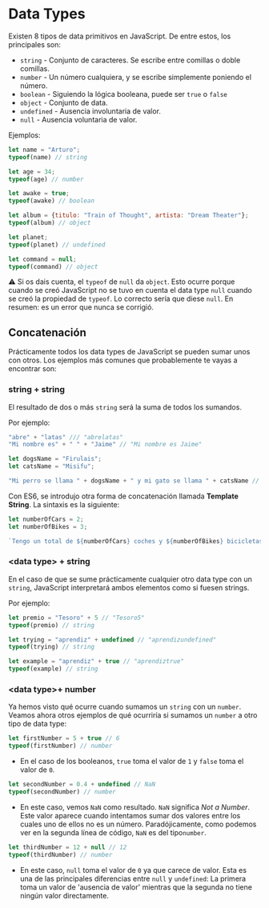 # Data Types

Existen 8 tipos de data primitivos en JavaScript. De entre estos, los principales son: 
- ```string``` - Conjunto de caracteres. Se escribe entre comillas o doble comillas.
- ```number``` - Un número cualquiera, y se escribe simplemente poniendo el número.
- ```boolean``` - Siguiendo la lógica booleana, puede ser ```true``` o ```false```
- ```object``` - Conjunto de data.
- ```undefined``` - Ausencia involuntaria de valor.
- ```null``` - Ausencia voluntaria de valor.

Ejemplos:
```javascript
let name = "Arturo";
typeof(name) // string

let age = 34;
typeof(age) // number

let awake = true;
typeof(awake) // boolean

let album = {titulo: "Train of Thought", artista: "Dream Theater"};
typeof(album) // object

let planet;
typeof(planet) // undefined

let command = null;
typeof(command) // object
```
:warning: Si os dais cuenta, el ```typeof``` de ```null``` da ```object```. Esto ocurre porque cuando se creó JavaScript no se tuvo en cuenta el data type ```null``` cuando se creó la propiedad de ```typeof```. Lo correcto sería que diese ```null```. En resumen: es un error que nunca se corrigió.

## Concatenación

Prácticamente todos los data types de JavaScript se pueden sumar unos con otros. Los ejemplos más comunes que probablemente te vayas a encontrar son:

### string + string

El resultado de dos o más ```string``` será la suma de todos los sumandos.

Por ejemplo:

```javascript
"abre" + "latas" /// "abrelatas"
"Mi nombre es" + " " + "Jaime" // "Mi nombre es Jaime"

let dogsName = "Firulais";
let catsName = "Misifu";

"Mi perro se llama " + dogsName + " y mi gato se llama " + catsName // "Mi perro se llama Firulais y mi gato se llama Misifu"
```

Con ES6, se introdujo otra forma de concatenación llamada **Template String**. La sintaxis es la siguiente:

```javascript
let numberOfCars = 2;
let numberOfBikes = 3;

`Tengo un total de ${numberOfCars} coches y ${numberOfBikes} bicicletas` // "Tengo un total de 2 coches y 3 bicicletas"
```

### <data <data type>type> + string

En el caso de que se sume prácticamente cualquier otro data type con un ```string```, JavaScript interpretará ambos elementos como si fuesen strings.

Por ejemplo:

```javascript
let premio = "Tesoro" + 5 // "Tesoro5"
typeof(premio) // string

let trying = "aprendiz" + undefined // "aprendizundefined"
typeof(trying) // string

let example = "aprendiz" + true // "aprendiztrue"
typeof(example) // string
```

### <data <data type>type>+ number

Ya hemos visto qué ocurre cuando sumamos un ```string``` con un ```number```. Veamos ahora otros ejemplos de qué ocurriría si sumamos un ```number``` a otro tipo de data type:

```javascript
let firstNumber = 5 + true // 6
typeof(firstNumber) // number
```
- En el caso de los booleanos, ```true``` toma el valor de ```1``` y ```false``` toma el valor de ```0```.
```javascript
let secondNumber = 0.4 + undefined // NaN
typeof(secondNumber) // number
```
- En este caso, vemos ```NaN``` como resultado. ```NaN``` significa _Not a Number_. Este valor aparece cuando intentamos sumar dos valores entre los cuales uno de ellos no es un número. Paradójicamente, como podemos ver en la segunda línea de código, ```NaN``` es del tipo```number```.

```javascript
let thirdNumber = 12 + null // 12
typeof(thirdNumber) // number
```
- En este caso, ```null``` toma el valor de ```0``` ya que carece de valor. Esta es una de las principales diferencias entre ```null``` y ```undefined```: La primera toma un valor de 'ausencia de valor' mientras que la segunda no tiene ningún valor directamente.
